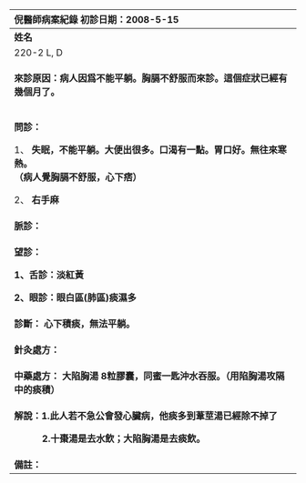 ﻿|**倪醫師病案紀錄**     初診日期：2008-5-15|
| :- |
|**姓名**|**性別：**|**年齡及體型**|**來診日期：**|
|220-2 L, D|男|中老年  很胖|2008-5-15|
|<p>**來診原因：病人因爲不能平躺。胸膈不舒服而來診。這個症狀已經有幾個月了。**</p><p></p>|
|<p>**問診：**</p><p>1、 **失眠，不能平躺。大便出很多。口渴有一點。胃口好。無往來寒熱。<br>   （病人覺胸膈不舒服，心下痞）**</p><p>2、 **右手麻**</p><p></p>|
|**脈診：**|
|<p>**望診：**</p><p>**1、舌診：淡紅黃**</p><p>**2、眼診：眼白區(肺區)痰濕多**</p>|
|**診斷： 心下積痰，無法平躺。**|
|<p>**針灸處方：** </p><p></p>|
|**中藥處方： 大陷胸湯 8粒膠囊，同蜜一匙沖水吞服。（用陷胸湯攻隔中的痰積）**|
|<p>**解說：1.此人若不急公會發心臟病，他痰多到葦莖湯已經除不掉了**</p><p>`      `**2.十棗湯是去水飲；大陷胸湯是去痰飲。**</p>|
|**備註：**|

